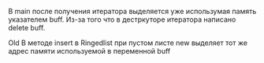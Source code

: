 В main после получения итератора выделяется уже использумая память указателем buff. Из-за того что в дестркуторе итератора написано delete buff.

Old В методе insert в Ringedlist при пустом листе new выделяет тот же адрес памяти используемой в переменной buff
